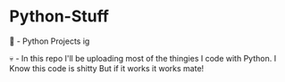 # Python-Stuff
:snake: - Python Projects ig 
 
:skull: - In this repo I'll be uploading most of the thingies I code with Python.
I Know this code is shitty But if it works it works mate!
